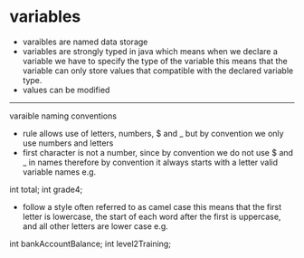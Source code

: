 # variables

- varaibles are named data storage
- variables are strongly typed in java which means when we declare a variable we have to specify the type of the variable
this means that the variable can only store values that compatible with the declared variable type.
- values can be modified

*********************************************

varaible naming conventions

- rule allows use of letters, numbers, $ and _ but by convention we only use numbers and letters
- first character is not a number, since by convention we do not use $ and _ in names therefore by convention it always starts with a letter
valid variable names e.g.

int total;
int grade4;

- follow a style often referred to as camel case this means that the first letter is lowercase, the start of each word after the first is uppercase, and all other letters are lower case
e.g.

int bankAccountBalance;
int level2Training; 

